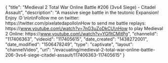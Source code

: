 {
    "title": "Medieval 2 Total War Online Battle #206 (3vs4 Siege) - Citadel Assault",
    "description": "A massive siege battle in the teutonic Expansion!  Enjoy :D \n\n\nFollow me on twitter: https:\/\/twitter.com\/pixelatedapollo\nHow to send me battle replays: https:\/\/www.youtube.com\/watch?v=7nG3uZoDkCU\nHow to play Medieval 2 Online: https:\/\/www.youtube.com\/watch?v=YGfItCMitPg",
    "channelid": "117406363",
    "videoid": "117405615",
    "date_created": "1438272001",
    "date_modified": "1506478249",
    "type": "captivate",
    "layout": "channelVideo",
    "url": "\/evacuating\/medieval-2-total-war-online-battle-206-3vs4-siege-citadel-assault\/117406363-117405615"
}